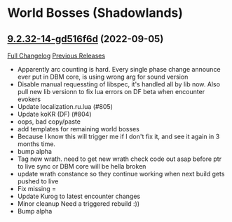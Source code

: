 # <DBM> World Bosses (Shadowlands)

## [9.2.32-14-gd516f6d](https://github.com/DeadlyBossMods/DBM-Retail/tree/d516f6de969035010a1e88a8f5fa48e7bb2aba3f) (2022-09-05)
[Full Changelog](https://github.com/DeadlyBossMods/DBM-Retail/compare/9.2.32...d516f6de969035010a1e88a8f5fa48e7bb2aba3f) [Previous Releases](https://github.com/DeadlyBossMods/DBM-Retail/releases)

- Apparently arc counting is hard. Every single phase change announce ever put in DBM core, is using wrong arg for sound version  
- Disable manual requessting of libspec, it's handled all by lib now. Also pull new lib versionn to fix lua errors on DF beta when encounter evokers  
- Update localization.ru.lua (#805)  
- Update koKR (DF) (#804)  
- oops, bad copy/paste  
- add templates for remaining world bosses  
- Because I know this will trigger me if I don't fix it, and see it again in 3 months time.  
- bump alpha  
- Tag new wrath. need to get new wrath check code out asap before ptr to live sync or DBM core will be hella broken  
- update wrath constance so they continue working when next build gets pushed to live  
- Fix missing =  
- Update Kurog to latest encounter changes  
- Minor cleanup Need a triggered rebuild :))  
- Bump alpha  
